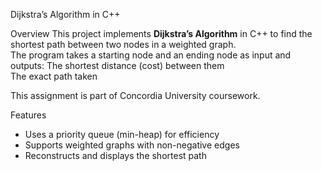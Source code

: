 
Dijkstra’s Algorithm in C++

Overview
This project implements **Dijkstra’s Algorithm** in C++ to find the shortest path between two nodes in a weighted graph.  
The program takes a starting node and an ending node as input and outputs:
The shortest distance (cost) between them  
The exact path taken  

This assignment is part of Concordia University coursework.


Features
- Uses a priority queue (min-heap) for efficiency  
- Supports weighted graphs with non-negative edges
- Reconstructs and displays the shortest path
